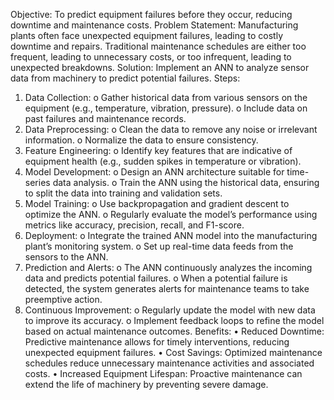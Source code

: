 Objective: To predict equipment failures before they occur, reducing downtime and maintenance costs.
Problem Statement: Manufacturing plants often face unexpected equipment failures, leading to costly downtime and repairs. Traditional maintenance schedules are either too frequent, leading to unnecessary costs, or too infrequent, leading to unexpected breakdowns.
Solution: Implement an ANN to analyze sensor data from machinery to predict potential failures.
Steps:
1.	Data Collection:
o	Gather historical data from various sensors on the equipment (e.g., temperature, vibration, pressure).
o	Include data on past failures and maintenance records.
2.	Data Preprocessing:
o	Clean the data to remove any noise or irrelevant information.
o	Normalize the data to ensure consistency.
3.	Feature Engineering:
o	Identify key features that are indicative of equipment health (e.g., sudden spikes in temperature or vibration).
4.	Model Development:
o	Design an ANN architecture suitable for time-series data analysis.
o	Train the ANN using the historical data, ensuring to split the data into training and validation sets.
5.	Model Training:
o	Use backpropagation and gradient descent to optimize the ANN.
o	Regularly evaluate the model’s performance using metrics like accuracy, precision, recall, and F1-score.
6.	Deployment:
o	Integrate the trained ANN model into the manufacturing plant’s monitoring system.
o	Set up real-time data feeds from the sensors to the ANN.
7.	Prediction and Alerts:
o	The ANN continuously analyzes the incoming data and predicts potential failures.
o	When a potential failure is detected, the system generates alerts for maintenance teams to take preemptive action.
8.	Continuous Improvement:
o	Regularly update the model with new data to improve its accuracy.
o	Implement feedback loops to refine the model based on actual maintenance outcomes.
Benefits:
•	Reduced Downtime: Predictive maintenance allows for timely interventions, reducing unexpected equipment failures.
•	Cost Savings: Optimized maintenance schedules reduce unnecessary maintenance activities and associated costs.
•	Increased Equipment Lifespan: Proactive maintenance can extend the life of machinery by preventing severe damage.


